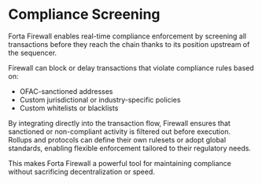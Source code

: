# Compliance Screening

Forta Firewall enables real-time compliance enforcement by screening all transactions before they reach the chain thanks to its position upstream of the sequencer.

Firewall can block or delay transactions that violate compliance rules based on:

- OFAC-sanctioned addresses
- Custom jurisdictional or industry-specific policies
- Custom whitelists or blacklists

By integrating directly into the transaction flow, Firewall ensures that sanctioned or non-compliant activity is filtered out before execution. Rollups and protocols can define their own rulesets or adopt global standards, enabling flexible enforcement tailored to their regulatory needs.

This makes Forta Firewall a powerful tool for maintaining compliance without sacrificing decentralization or speed.